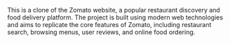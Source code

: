 This is a clone of the Zomato website, a popular restaurant discovery and food delivery platform. The project is built using modern web technologies and aims to replicate the core features of Zomato, including restaurant search, browsing menus, user reviews, and online food ordering.

